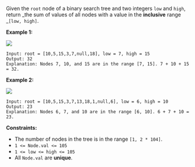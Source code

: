 Given the `root` node of a binary search tree and two integers `low` and
`high`, return _the sum of values of all nodes with a value in the
**inclusive** range _`[low, high]`.



**Example 1:**

![](https://assets.leetcode.com/uploads/2020/11/05/bst1.jpg)

    
    
    Input: root = [10,5,15,3,7,null,18], low = 7, high = 15
    Output: 32
    Explanation: Nodes 7, 10, and 15 are in the range [7, 15]. 7 + 10 + 15 = 32.
    

**Example 2:**

![](https://assets.leetcode.com/uploads/2020/11/05/bst2.jpg)

    
    
    Input: root = [10,5,15,3,7,13,18,1,null,6], low = 6, high = 10
    Output: 23
    Explanation: Nodes 6, 7, and 10 are in the range [6, 10]. 6 + 7 + 10 = 23.
    



**Constraints:**

  * The number of nodes in the tree is in the range `[1, 2 * 104]`.
  * `1 <= Node.val <= 105`
  * `1 <= low <= high <= 105`
  * All `Node.val` are **unique**.

